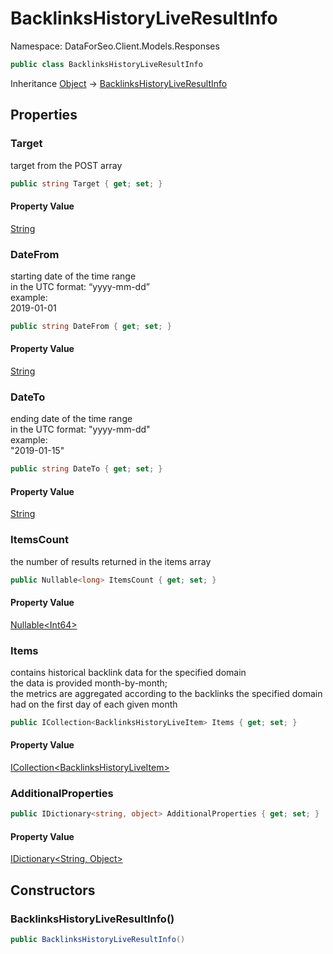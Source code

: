 # BacklinksHistoryLiveResultInfo

Namespace: DataForSeo.Client.Models.Responses

```csharp
public class BacklinksHistoryLiveResultInfo
```

Inheritance [Object](https://docs.microsoft.com/en-us/dotnet/api/system.object) → [BacklinksHistoryLiveResultInfo](./dataforseo.client.models.responses.backlinkshistoryliveresultinfo.md)

## Properties

### **Target**

target from the POST array

```csharp
public string Target { get; set; }
```

#### Property Value

[String](https://docs.microsoft.com/en-us/dotnet/api/system.string)<br>

### **DateFrom**

starting date of the time range
 <br>in the UTC format: “yyyy-mm-dd”
 <br>example:
 <br>2019-01-01

```csharp
public string DateFrom { get; set; }
```

#### Property Value

[String](https://docs.microsoft.com/en-us/dotnet/api/system.string)<br>

### **DateTo**

ending date of the time range
 <br>in the UTC format: "yyyy-mm-dd"
 <br>example:
 <br>"2019-01-15"

```csharp
public string DateTo { get; set; }
```

#### Property Value

[String](https://docs.microsoft.com/en-us/dotnet/api/system.string)<br>

### **ItemsCount**

the number of results returned in the items array

```csharp
public Nullable<long> ItemsCount { get; set; }
```

#### Property Value

[Nullable&lt;Int64&gt;](https://docs.microsoft.com/en-us/dotnet/api/system.nullable-1)<br>

### **Items**

contains historical backlink data for the specified domain
 <br>the data is provided month-by-month;
 <br>the metrics are aggregated according to the backlinks the specified domain had on the first day of each given month

```csharp
public ICollection<BacklinksHistoryLiveItem> Items { get; set; }
```

#### Property Value

[ICollection&lt;BacklinksHistoryLiveItem&gt;](./dataforseo.client.models.backlinkshistoryliveitem.md)<br>

### **AdditionalProperties**

```csharp
public IDictionary<string, object> AdditionalProperties { get; set; }
```

#### Property Value

[IDictionary&lt;String, Object&gt;](https://docs.microsoft.com/en-us/dotnet/api/system.collections.generic.idictionary-2)<br>

## Constructors

### **BacklinksHistoryLiveResultInfo()**

```csharp
public BacklinksHistoryLiveResultInfo()
```
